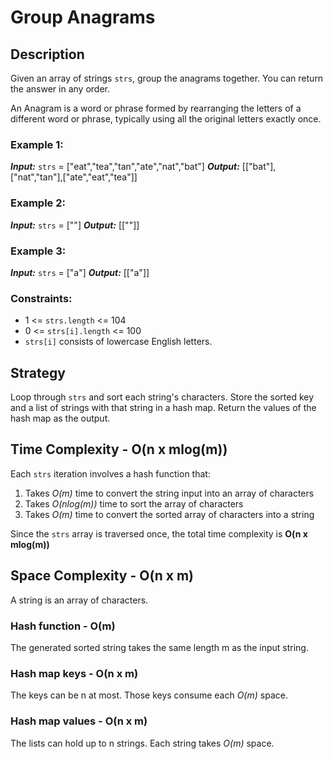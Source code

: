 # Group Anagrams

## Description
Given an array of strings `strs`, group the anagrams together. You can return the answer in any order.

An Anagram is a word or phrase formed by rearranging the letters of a different word or phrase, typically using all the original letters exactly once.

### Example 1:
***Input:*** `strs` = ["eat","tea","tan","ate","nat","bat"]
***Output:*** [["bat"],["nat","tan"],["ate","eat","tea"]]

### Example 2:
***Input:*** `strs` = [""]
***Output:*** [[""]]

### Example 3:
***Input:*** `strs` = ["a"]
***Output:*** [["a"]]

### Constraints:
- 1 <= `strs.length` <= 104
- 0 <= `strs[i].length` <= 100
- `strs[i]` consists of lowercase English letters.

## Strategy
Loop through `strs` and sort each string's characters. Store the sorted key and a list of strings with that string in a hash map. Return the values of the hash map as the output.

## Time Complexity - O(n x mlog(m))  
Each `strs` iteration involves a hash function that:
1. Takes *O(m)* time to convert the string input into an array of characters
2. Takes *O(nlog(m))* time to sort the array of characters
3. Takes *O(m)* time to convert the sorted array of characters into a string

Since the `strs` array is traversed once, the total time complexity is **O(n x mlog(m))**

## Space Complexity - O(n x m)
A string is an array of characters. 

### Hash function - O(m)
The generated sorted string takes the same length m as the input string. 

### Hash map keys - O(n x m)
The keys can be n at most. Those keys consume each *O(m)* space. 

### Hash map values - O(n x m)
The lists can hold up to n strings. Each string takes *O(m)* space.
